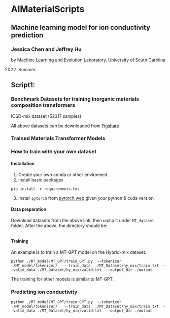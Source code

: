 # AIMaterialScripts

## Machine learning model for ion conductivity prediction



### Jessica Chen and Jeffrey Hu

by <a href="http://mleg.cse.sc.edu" target="_blank">Machine Learning and Evolution Laboratory</a>, University of South Carolina

2022. Summer.


##  Script1: 


### Benchmark Datasets for training inorganic materials composition transformers

ICSD-mix dataset (52317 samples)



All above datasets can be downloaded from [Figshare](https://figshare.com/articles/dataset/MT_dataset/20122796)

### Trained Materials Transformer Models



### How to train with your own dataset

#### Installation
1. Create your own conda or other enviroment.
2. install basic packages
```
pip install -r requirements.txt
```
3. Install `pytorch` from [pytorch web](https://pytorch.org/get-started/previous-versions/) given your python & cuda version


#### Data preparation
Download datasets from the above link, then unzip it under `MT_dataset` folder.
After the above, the directory should be:


```

```
#### Training 
An example is to train a MT-GPT model on the Hybrid-mix dataset. 
```
python ./MT_model/MT_GPT/train_GPT.py  --tokenizer ./MT_model/tokenizer/   --train_data  ./MT_Dataset/hy_mix/train.txt  --valid_data ./MT_Dataset/hy_mix/valid.txt  --output_dir ./output
```
The training for other models is similar to MT-GPT.

### Predicting ion conductivity

```
python ./MT_model/MT_GPT/train_GPT.py  --tokenizer ./MT_model/tokenizer/   --train_data  ./MT_Dataset/hy_mix/train.txt  --valid_data ./MT_Dataset/hy_mix/valid.txt  --output_dir ./output
```


